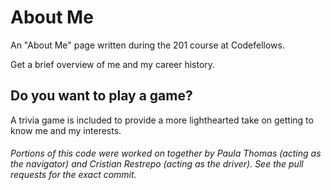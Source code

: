# About Me

An "About Me" page written during the 201 course at Codefellows. 

Get a brief overview of me and my career history. 

## Do you want to play a game?

A trivia game is included to provide a more lighthearted take on getting to know me and my interests.


###### Portions of this code were worked on together by Paula Thomas (acting as the navigator) and Cristian Restrepo (acting as the driver). See the pull requests for the exact commit.
